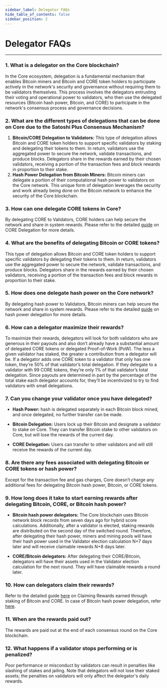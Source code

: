```yaml
---
sidebar_label: Delegator FAQs
hide_table_of_contents: false
sidebar_position: 2
---
```


# Delegator FAQs
---

### 1. What is a delegator on the Core blockchain?

In the Core ecosystem, delegation is a fundamental mechanism that enables Bitcoin miners and Bitcoin and CORE token holders to participate actively in the network's security and governance without requiring them to be validators themselves. This process involves the delegators entrusting their voting and operational power to validators, who then use the delegated resources (Bitcoin hash power, Bitcoin, and CORE) to participate in the network's consensus process and governance decisions.

### 2. What are the different types of delegations that can be done on Core due to the Satoshi Plus Consensus Mechanism?

1. **Bitcoin/CORE Delegation to Validators:** This type of delegation allows Bitcoin and CORE token holders to support specific validators by staking and delegating their tokens to them. In return, validators use the aggregated power to secure the network, validate transactions, and produce blocks. Delegators share in the rewards earned by their chosen validators, receiving a portion of the transaction fees and block rewards in proportion to their stake.
2. **Hash Power Delegation from Bitcoin Miners:** Bitcoin miners can delegate a portion of their computational hash power to validators on the Core network. This unique form of delegation leverages the security and work already being done on the Bitcoin network to enhance the security of the Core blockchain.

### 3. How can one delegate CORE tokens in Core?

By delegating CORE to Validators, CORE holders can help secure the network and share in system rewards. Please refer to the detailed [guide](../stake-and-delegate/CORE-staking.md) on CORE Delegation for more details.

### 4. What are the benefits of delegating Bitcoin or CORE tokens?

This type of delegation allows Bitcoin and CORE token holders to support specific validators by delegating their tokens to them. In return, validators use the aggregated power to secure the network, validate transactions, and produce blocks. Delegators share in the rewards earned by their chosen validators, receiving a portion of the transaction fees and block rewards in proportion to their stake.

### 5. How does one delegate hash power on the Core network?

By delegating hash power to Validators, Bitcoin miners can help secure the network and share in system rewards. Please refer to the detailed [guide](../stake-and-delegate/delegating-hash.md) on hash power delegation for more details.

### 6. How can a delegator maximize their rewards?

To maximize their rewards, delegators will look for both validators who are generous in their payouts and also don’t already have a substantial amount of delegated CORE tokens or delegated Proof-of-Work (PoW). The less a given validator has staked, the greater a contribution from a delegator will be. If a delegator adds one CORE token to a validator that only has one token, they’re 50% of that validator’s total delegation. If they delegate to a validator with 99 CORE tokens, they’re only 1% of that validator’s total delegation. Since payouts are determined in part by the percentage of the total stake each delegator accounts for, they’ll be incentivized to try to find validators with small delegations.

### 7. Can you change your validator once you have delegated?
- **Hash Power:** hash is delegated separately in each Bitcoin block mined, and once delegated, no further transfer can be made.

- **Bitcoin Delegation:** Users lock up their Bitcoin and designate a validator to stake on Core. They can transfer Bitcoin stake to other validators on Core, but will lose the rewards of the current day.

- **CORE Delegation:** Users can transfer to other validators and will still receive the rewards of the current day.

### 8. Are there any fees associated with delegating Bitcoin or CORE tokens or hash power?

Except for the transaction fee and gas charges, Core doesn’t charge any additional fees for delegating Bitcoin hash power, Bitcoin, or CORE tokens.

### 9. How long does it take to start earning rewards after delegating Bitcoin, CORE, or Bitcoin hash power?

- **Bitcoin hash power delegators:** The Core blockchain uses Bitcoin network block records from seven days ago for hybrid score calculations. Additionally, after a validator is elected, staking rewards are distributed on the second day of the switched round. Therefore, after delegating their hash power, miners and mining pools will have their hash power used in the Validator election calculation N+7 days later and will receive claimable rewards N+8 days later.

- **CORE/Bitcoin delegators:** After delegating their CORE/Bitcoin, delegators will have their assets used in the Validator election calculation for the next round. They will have claimable rewards a round later.

### 10. How can delegators claim their rewards?

Refer to the detailed guide [here](../stake-and-delegate/CORE-staking.md#claiming-rewards) on Claiming Rewards earned through staking of Bitcoin and CORE. In case of Bitcoin hash power delegation, refer [here](../stake-and-delegate/delegating-hash#implementation).

### 11. When are the rewards paid out?

The rewards are paid out at the end of each consensus round on the Core blockchain.

### 12. What happens if a validator stops performing or is penalized?

Poor performance or misconduct by validators can result in penalties like slashing of stakes and jailing. Note that delegators will not lose their staked assets; the penalties on validators will only affect the delegator's daily rewards.